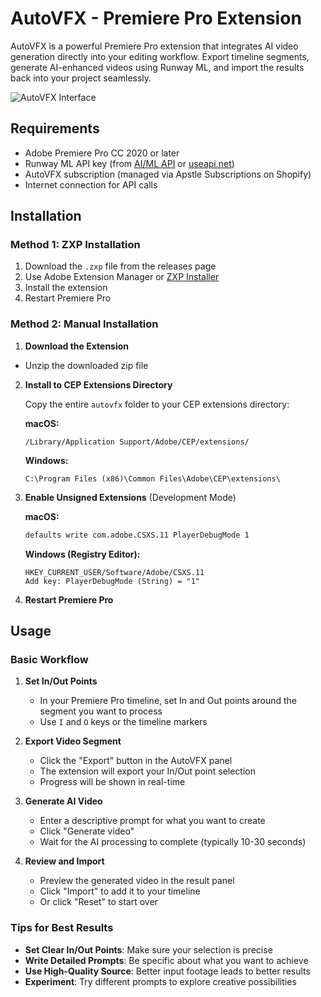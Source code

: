 # AutoVFX - Premiere Pro Extension

AutoVFX is a powerful Premiere Pro extension that integrates AI video generation directly into your editing workflow. Export timeline segments, generate AI-enhanced videos using Runway ML, and import the results back into your project seamlessly.

![AutoVFX Interface](docs/autovfx-interface.png)

## Requirements

- Adobe Premiere Pro CC 2020 or later
- Runway ML API key (from [AI/ML API](https://aimlapi.com/) or [useapi.net](https://useapi.net/))
- AutoVFX subscription (managed via Apstle Subscriptions on Shopify)
- Internet connection for API calls

## Installation

### Method 1: ZXP Installation

1. Download the `.zxp` file from the releases page
2. Use Adobe Extension Manager or [ZXP Installer](https://adobeexchange.com/creativecloud/pluginsandextensions.html)
3. Install the extension
4. Restart Premiere Pro

### Method 2: Manual Installation

1. **Download the Extension**

- Unzip the downloaded zip file

2. **Install to CEP Extensions Directory**

    Copy the entire `autovfx` folder to your CEP extensions directory:

    **macOS:**

    ```
    /Library/Application Support/Adobe/CEP/extensions/
    ```

    **Windows:**

    ```
    C:\Program Files (x86)\Common Files\Adobe\CEP\extensions\
    ```

3. **Enable Unsigned Extensions** (Development Mode)

    **macOS:**

    ```bash
    defaults write com.adobe.CSXS.11 PlayerDebugMode 1
    ```

    **Windows (Registry Editor):**

    ```
    HKEY_CURRENT_USER/Software/Adobe/CSXS.11
    Add key: PlayerDebugMode (String) = "1"
    ```

4. **Restart Premiere Pro**

## Usage

### Basic Workflow

1. **Set In/Out Points**
    - In your Premiere Pro timeline, set In and Out points around the segment you want to process
    - Use `I` and `O` keys or the timeline markers

2. **Export Video Segment**
    - Click the "Export" button in the AutoVFX panel
    - The extension will export your In/Out point selection
    - Progress will be shown in real-time

3. **Generate AI Video**
    - Enter a descriptive prompt for what you want to create
    - Click "Generate video"
    - Wait for the AI processing to complete (typically 10-30 seconds)

4. **Review and Import**
    - Preview the generated video in the result panel
    - Click "Import" to add it to your timeline
    - Or click "Reset" to start over

### Tips for Best Results

- **Set Clear In/Out Points**: Make sure your selection is precise
- **Write Detailed Prompts**: Be specific about what you want to achieve
- **Use High-Quality Source**: Better input footage leads to better results
- **Experiment**: Try different prompts to explore creative possibilities
